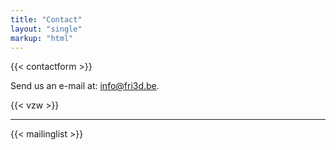 ```yaml
---
title: "Contact"
layout: "single"
markup: "html"
---
```


<div class="block--centered">
{{< contactform >}}
</div>

<div class="block--centered">
<p>Send us an e-mail at: <a href="mailto:info@fri3d.be">info@fri3d.be</a>.</p>
</div>

<div class="block--centered">
	{{< vzw >}}
</div>
<hr class="gridrule" />


<div class="block--centered">
{{< mailinglist >}}
</div>